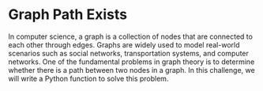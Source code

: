 # Graph Path Exists

In computer science, a graph is a collection of nodes that are connected to each other through edges. Graphs are widely used to model real-world scenarios such as social networks, transportation systems, and computer networks. One of the fundamental problems in graph theory is to determine whether there is a path between two nodes in a graph. In this challenge, we will write a Python function to solve this problem.

